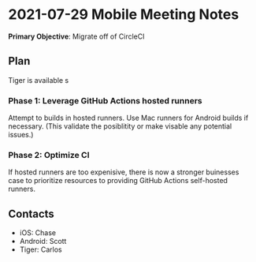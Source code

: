 # 2021-07-29 Mobile Meeting Notes

**Primary Objective**: Migrate off of CircleCI

## Plan

Tiger is available s

### Phase 1: Leverage GitHub Actions hosted runners

Attempt to builds in hosted runners. Use Mac runners for Android builds if necessary. (This validate the posiblitity or make visable any potential issues.)

### Phase 2: Optimize CI

If hosted runners are too expenisive, there is now a stronger buinesses case to prioritize resources to providing GitHub Actions self-hosted runners.

## Contacts

 - iOS: Chase
 - Android: Scott
 - Tiger: Carlos

<!--stackedit_data:
eyJoaXN0b3J5IjpbMTAxNTE3ODM4MF19
-->